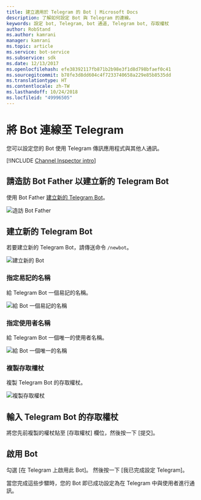 ```yaml
---
title: 建立適用於 Telegram 的 Bot | Microsoft Docs
description: 了解如何設定 Bot 與 Telegram 的連線。
keywords: 設定 bot, Telegram, bot 通道, Telegram bot, 存取權杖
author: RobStand
ms.author: kamrani
manager: kamrani
ms.topic: article
ms.service: bot-service
ms.subservice: sdk
ms.date: 12/13/2017
ms.openlocfilehash: efe38392117fb871b2b98e3f1d8d798bfaef0c41
ms.sourcegitcommit: b78fe3d8dd604c4f7233740658a229e85b8535dd
ms.translationtype: HT
ms.contentlocale: zh-TW
ms.lasthandoff: 10/24/2018
ms.locfileid: "49996505"
---
```

# <a name="connect-a-bot-to-telegram"></a>將 Bot 連線至 Telegram

您可以設定您的 Bot 使用 Telegram 傳訊應用程式與其他人通訊。

[!INCLUDE [Channel Inspector intro](~/includes/snippet-channel-inspector.md)]

## <a name="visit-the-bot-father-to-create-a-new-telegram-bot"></a>請造訪 Bot Father 以建立新的 Telegram Bot

使用 Bot Father <a href="https://telegram.me/botfather" target="_blank">建立新的 Telegram Bot</a>。

![造訪 Bot Father](~/media/channels/tg-StepVisitBotFather.png)

## <a name="create-a-new-telegram-bot"></a>建立新的 Telegram Bot
若要建立新的 Telegram Bot，請傳送命令 `/newbot`。

![建立新的 Bot](~/media/channels/tg-StepNewBot.png)

### <a name="specify-a-friendly-name"></a>指定易記的名稱

給 Telegram Bot 一個易記的名稱。

![給 Bot 一個易記的名稱](~/media/channels/tg-StepNameBot.png)

### <a name="specify-a-username"></a>指定使用者名稱

給 Telegram Bot 一個唯一的使用者名稱。

![給 Bot 一個唯一的名稱](~/media/channels/tg-StepUsername.png)

### <a name="copy-the-access-token"></a>複製存取權杖

複製 Telegram Bot 的存取權杖。

![複製存取權杖](~/media/channels/tg-StepBotCreated.png)

## <a name="enter-the-telegram-bots-access-token"></a>輸入 Telegram Bot 的存取權杖

將您先前複製的權杖貼至 [存取權杖] 欄位，然後按一下 [提交]。

## <a name="enable-the-bot"></a>啟用 Bot
勾選 [在 Telegram 上啟用此 Bot]。 然後按一下 [我已完成設定 Telegram]。

當您完成這些步驟時，您的 Bot 即已成功設定為在 Telegram 中與使用者進行通訊。
